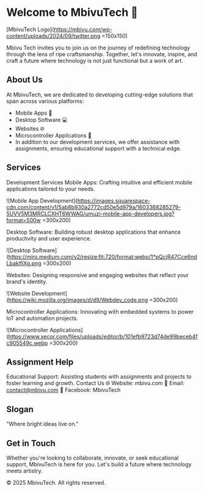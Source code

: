 # Welcome to MbivuTech 👋
[MbivuTech Logo](https://mbivu.com/wp-content/uploads/2024/09/twitter.png =150x150)

Mbivu Tech invites you to join us on the journey of redefining technology through the lens of ripe craftsmanship. Together, let's innovate, inspire, and craft a future where technology is not just functional but a work of art.

## About Us
At MbivuTech, we are dedicated to developing cutting-edge solutions that span across various platforms:

- Mobile Apps 📱
- Desktop Software 💻
- Websites 🌐
- Microcontroller Applications 🚀
- In addition to our development services, we offer assistance with assignments, ensuring educational support with a technical edge.

## Services
Development Services
Mobile Apps: Crafting intuitive and efficient mobile applications tailored to your needs.

![Mobile App Development](https://images.squarespace-cdn.com/content/v1/5ab8b930a2772cd50e5d979a/1603368285279-5UVV5M3MRCLCXHT6WWAG/umuzi-mobile-app-developers.jpg?format=500w =300x200)

Desktop Software: Building robust desktop applications that enhance productivity and user experience.

![Desktop Software](https://miro.medium.com/v2/resize:fit:720/format:webp/1*pQcjR47Cce6ndLbaklflXg.png =300x200)

Websites: Designing responsive and engaging websites that reflect your brand's identity.

![Website Development](https://wiki.mozilla.org/images/d/d9/Webdev_code.png =300x200)

Microcontroller Applications: Innovating with embedded systems to power IoT and automation projects.

![Microcontroller Applications](https://www.xecor.com/files/uploads/editor/b/101efb9723d74de99beceb4fc905549c.webp =300x200)

## Assignment Help
Educational Support: Assisting students with assignments and projects to foster learning and growth.
Contact Us
🌐 Website: mbivu.com
📧 Email: contact@mbivu.com
📘 Facebook: MbivuTech

## Slogan
"Where bright ideas live on."

## Get in Touch
Whether you're looking to collaborate, innovate, or seek educational support, MbivuTech is here for you. Let's build a future where technology meets artistry.

© 2025 MbivuTech. All rights reserved.
